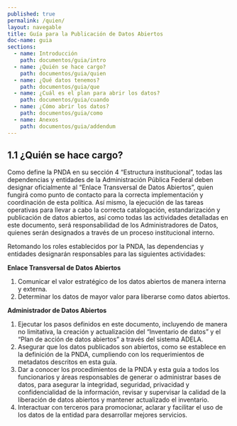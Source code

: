 ```yaml
---
published: true
permalink: /quien/
layout: navegable
title: Guía para la Publicación de Datos Abiertos
doc-name: guia
sections:
  - name: Introducción
    path: documentos/guia/intro
  - name: ¿Quién se hace cargo?
    path: documentos/guia/quien
  - name: ¿Qué datos tenemos?
    path: documentos/guia/que
  - name: ¿Cuál es el plan para abrir los datos?
    path: documentos/guia/cuando
  - name: ¿Cómo abrir los datos?
    path: documentos/guia/como
  - name: Anexos
    path: documentos/guia/addendum
---
```


## 1.1 ¿Quién se hace cargo?

Como define la PNDA en su sección 4 “Estructura institucional”, todas las  dependencias y entidades de la Administración Pública Federal deben designar oficialmente al “Enlace Transversal de Datos Abiertos”, quien fungirá como punto de contacto para la correcta implementación y coordinación de esta política. Así mismo, la ejecución de las tareas operativas para llevar a cabo la correcta catalogación, estandarización y publicación de datos abiertos, así como todas las actividades detalladas en este documento, será responsabilidad de los Administradores de Datos, quienes serán designados a través de un proceso institucional interno.

Retomando los roles establecidos por la PNDA, las dependencias y entidades designarán responsables para las siguientes actividades:

**Enlace Transversal de Datos Abiertos**

1. Comunicar el valor estratégico de los datos abiertos de manera interna y externa.
2. Determinar los datos de mayor valor para liberarse como datos abiertos.

**Administrador de Datos Abiertos**

1. Ejecutar los pasos definidos en este documento, incluyendo de manera no limitativa, la creación y actualización del “Inventario de datos” y el “Plan de acción de datos abiertos” a través del sistema ADELA.
2. Asegurar que los datos publicados son abiertos, como se establece en la definición de la PNDA, cumpliendo con los requerimientos de metadatos descritos en esta guía.
3. Dar a conocer los procedimientos de la PNDA y esta guía a todos los funcionarios y áreas responsables de generar o administrar bases de datos, para asegurar la integridad, seguridad, privacidad y confidencialidad de la información, revisar y supervisar la calidad de la liberación de datos abiertos y mantener actualizado el inventario.
4. Interactuar con terceros para promocionar, aclarar y facilitar el uso de los datos de la entidad para desarrollar mejores servicios.

